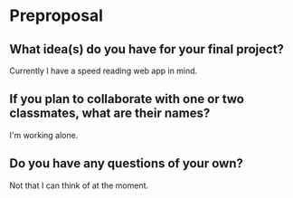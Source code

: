 # Preproposal

## What idea(s) do you have for your final project?

Currently I have a speed reading web app in mind. 

## If you plan to collaborate with one or two classmates, what are their names?

I'm working alone.

## Do you have any questions of your own?

Not that I can think of at the moment.
